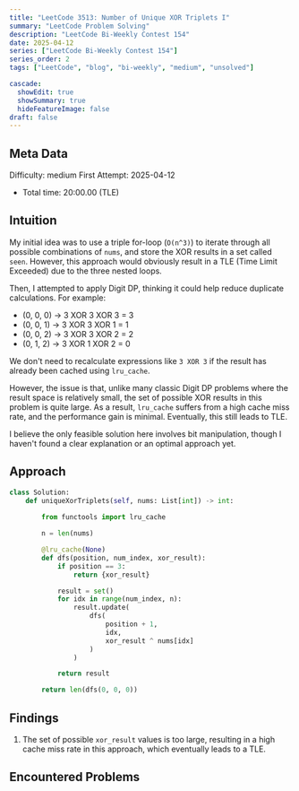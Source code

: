 ```yaml
---
title: "LeetCode 3513: Number of Unique XOR Triplets I"
summary: "LeetCode Problem Solving"
description: "LeetCode Bi-Weekly Contest 154"
date: 2025-04-12
series: ["LeetCode Bi-Weekly Contest 154"]
series_order: 2
tags: ["LeetCode", "blog", "bi-weekly", "medium", "unsolved"]

cascade:
  showEdit: true
  showSummary: true
  hideFeatureImage: false
draft: false
---
```


## Meta Data

Difficulty: medium
First Attempt: 2025-04-12
- Total time: 20:00.00 (TLE)

## Intuition

My initial idea was to use a triple for-loop (`O(n^3)`) to iterate through all possible combinations of `nums`, and store the XOR results in a set called `seen`. However, this approach would obviously result in a TLE (Time Limit Exceeded) due to the three nested loops.

Then, I attempted to apply Digit DP, thinking it could help reduce duplicate calculations. For example:

- (0, 0, 0) → 3 XOR 3 XOR 3 = 3  
- (0, 0, 1) → 3 XOR 3 XOR 1 = 1  
- (0, 0, 2) → 3 XOR 3 XOR 2 = 2  
- (0, 1, 2) → 3 XOR 1 XOR 2 = 0

We don't need to recalculate expressions like `3 XOR 3` if the result has already been cached using `lru_cache`. 

However, the issue is that, unlike many classic Digit DP problems where the result space is relatively small, the set of possible XOR results in this problem is quite large. As a result, `lru_cache` suffers from a high cache miss rate, and the performance gain is minimal. Eventually, this still leads to TLE.

I believe the only feasible solution here involves bit manipulation, though I haven't found a clear explanation or an optimal approach yet.

## Approach
```python
class Solution:
    def uniqueXorTriplets(self, nums: List[int]) -> int:
        
        from functools import lru_cache

        n = len(nums)

        @lru_cache(None)
        def dfs(position, num_index, xor_result):
            if position == 3:
                return {xor_result}

            result = set()
            for idx in range(num_index, n):
                result.update(
                    dfs(
                        position + 1,
                        idx,
                        xor_result ^ nums[idx]
                    )
                )

            return result

        return len(dfs(0, 0, 0))
```
## Findings
1. The set of possible `xor_result` values is too large, resulting in a high cache miss rate in this approach, which eventually leads to a TLE.


## Encountered Problems 